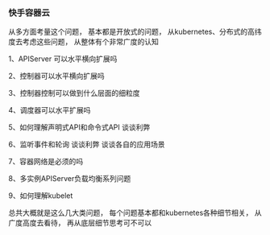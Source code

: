 ### 快手容器云

从多方面考量这个问题，
基本都是开放式的问题，
从kubernetes、分布式的高纬度去考虑这些问题，
从整体有个非常广度的认知

1、APIServer 可以水平横向扩展吗

2、控制器可以水平横向扩展吗

3、控制器控制可以做到什么层面的细粒度

4、调度器可以水平扩展吗

5、如何理解声明式API和命令式API 谈谈利弊

6、监听事件和轮询 谈谈利弊 谈谈各自的应用场景

7、容器网络是必须的吗

8、多实例APIServer负载均衡系列问题

9、如何理解kubelet

总共大概就是这么几大类问题，
每个问题基本都和kubernetes各种细节相关，
从广度高度去看待，
再从底层细节思考可不可以







































